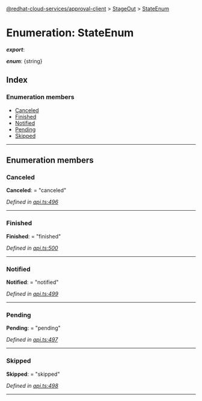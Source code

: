 [@redhat-cloud-services/approval-client](../README.md) > [StageOut](../modules/stageout.md) > [StateEnum](../enums/stageout.stateenum.md)

# Enumeration: StateEnum

*__export__*: 

*__enum__*: {string}

## Index

### Enumeration members

* [Canceled](stageout.stateenum.md#canceled)
* [Finished](stageout.stateenum.md#finished)
* [Notified](stageout.stateenum.md#notified)
* [Pending](stageout.stateenum.md#pending)
* [Skipped](stageout.stateenum.md#skipped)

---

## Enumeration members

<a id="canceled"></a>

###  Canceled

**Canceled**:  = "canceled"

*Defined in [api.ts:496](https://github.com/RedHatInsights/javascript-clients/blob/master/packages/approval/api.ts#L496)*

___
<a id="finished"></a>

###  Finished

**Finished**:  = "finished"

*Defined in [api.ts:500](https://github.com/RedHatInsights/javascript-clients/blob/master/packages/approval/api.ts#L500)*

___
<a id="notified"></a>

###  Notified

**Notified**:  = "notified"

*Defined in [api.ts:499](https://github.com/RedHatInsights/javascript-clients/blob/master/packages/approval/api.ts#L499)*

___
<a id="pending"></a>

###  Pending

**Pending**:  = "pending"

*Defined in [api.ts:497](https://github.com/RedHatInsights/javascript-clients/blob/master/packages/approval/api.ts#L497)*

___
<a id="skipped"></a>

###  Skipped

**Skipped**:  = "skipped"

*Defined in [api.ts:498](https://github.com/RedHatInsights/javascript-clients/blob/master/packages/approval/api.ts#L498)*

___

